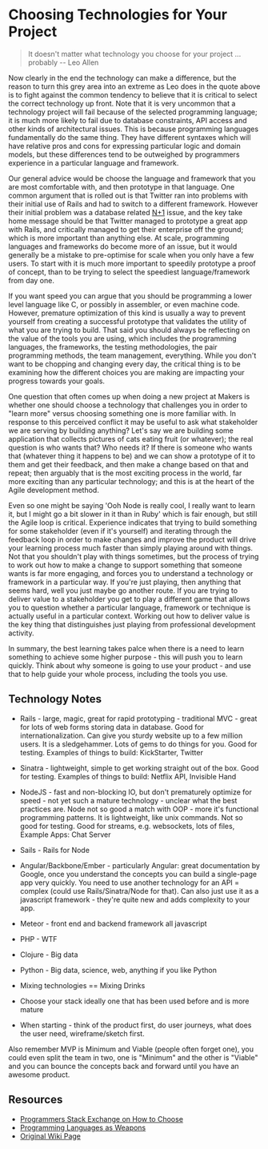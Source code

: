 Choosing Technologies for Your Project
======================================

> It doesn't matter what technology you choose for your project ... probably -- Leo Allen

Now clearly in the end the technology can make a difference, but the reason to turn this grey area into an extreme as Leo does in the quote above is to fight against the common tendency to believe that it is critical to select the correct technology up front.  Note that it is very uncommon that a technology project will fail because of the selected programming language; it is much more likely to fail due to database constraints, API access and other kinds of architectural issues.  This is because programming languages fundamentally do the same thing.  They have different syntaxes which will have relative pros and cons for expressing particular logic and domain models, but these differences tend to be outweighed by programmers experience in a particular language and framework.

Our general advice would be choose the language and framework that you are most comfortable with, and then prototype in that language.  One common argument that is rolled out is that Twitter ran into problems with their initial use of Rails and had to switch to a different framework.  However their initial problem was a database related [N+1](http://use-the-index-luke.com/sql/join/nested-loops-join-n1-problem) issue, and the key take home message should be that Twitter managed to prototype a great app with Rails, and critically managed to get their enterprise off the ground; which is more important than anything else.  At scale, programming languages and frameworks do become more of an issue, but it would generally be a mistake to pre-optimise for scale when you only have a few users.  To start with it is much more important to speedily prototype a proof of concept, than to be trying to select the speediest language/framework from day one.

If you want speed you can argue that you should be programming a lower level language like C, or possibly in assembler, or even machine code.  However, premature optimization of this kind is usually a way to prevent yourself from creating a successful prototype that validates the utility of what you are trying to build.  That said you should always be reflecting on the value of the tools you are using, which includes the programming languages, the frameworks, the testing methodologies, the pair programming methods, the team management, everything.  While you don't want to be chopping and changing every day, the critical thing is to be examining how the different choices you are making are impacting your progress towards your goals.  

One question that often comes up when doing a new project at Makers is whether one should choose a technology that challenges you in order to "learn more" versus choosing something one is more familiar with.  In response to this perceived conflict it may be useful to ask what stakeholder we are serving by building anything?  Let's say we are building some application that collects pictures of cats eating fruit (or whatever); the real question is who wants that?  Who needs it?  If there is someone who wants that (whatever thing it happens to be) and we can show a prototype of it to them and get their feedback, and then make a change based on that and repeat; then arguably that is the most exciting process in the world, far more exciting than any particular technology; and this is at the heart of the Agile development method.

Even so one might be saying 'Ooh Node is really cool, I really want to learn it, but I might go a bit slower in it than in Ruby' which is fair enough, but still the Agile loop is critical.  Experience indicates that trying to build something for some stakeholder (even if it's yourself) and iterating through the feedback loop in order to make changes and improve the product will drive your learning process much faster than simply playing around with things.  Not that you shouldn't play with things sometimes, but the process of trying to work out how to make a change to support something that someone wants is far more engaging, and forces you to understand a technology or framework in a particular way.  If you're just playing, then anything that seems hard, well you just maybe go another route.  If you are trying to deliver value to a stakeholder you get to play a different game that allows you to question whether a particular language, framework or technique is actually useful in a particular context.  Working out how to deliver value is the key thing that distinguishes just playing from professional development activity.

In summary, the best learning takes palce when there is a need to learn something to achieve some higher purpose - this will push you to learn quickly.  Think about why someone is going to use your product - and use that to help guide your whole process, including the tools you use.

Technology Notes
--------

* Rails - large, magic, great for rapid prototyping - traditional MVC - great for lots of web forms storing data in database. Good for internationalization.  Can give you sturdy website up to a few million users.  It is a sledgehammer.  Lots of gems to do things for you.  Good for testing.  Examples of things to build: KickStarter, Twitter

* Sinatra - lightweight, simple to get working straight out of the box.  Good for testing.  Examples of things to build: Netflix API, Invisible Hand

* NodeJS - fast and non-blocking IO, but don't prematurely optimize for speed - not yet such a mature technology - unclear what the best practices are. Node not so good a match with OOP - more it's functional programming patterns.  It is lightweight, like unix commands.  Not so good for testing. Good for streams, e.g. websockets, lots of files, Example Apps: Chat Server

* Sails - Rails for Node

* Angular/Backbone/Ember - particularly Angular: great documentation by Google, once you understand the concepts you can build a single-page app very quickly. You need to use another technology for an API = complex (could use Rails/Sinatra/Node for that). Can also just use it as a javascript framework - they're quite new and adds complexity to your app.

* Meteor - front end and backend framework all javascript

* PHP - WTF

* Clojure - Big data

* Python - Big data, science, web, anything if you like Python

* Mixing technologies == Mixing Drinks

* Choose your stack ideally one that has been used before and is more mature

* When starting - think of the product first, do user journeys, what does the user need, wireframe/sketch first.

Also remember MVP is Minimum and Viable (people often forget one), you could even split the team in two, one is "Minimum" and the other is "Viable" and you can bounce the concepts back and forward until you have an awesome product.

Resources
--------

* [Programmers Stack Exchange on How to Choose](http://programmers.stackexchange.com/questions/125306/how-to-choose-the-most-suitable-technologies-for-your-project)
* [Programming Languages as Weapons](http://bjorn.tipling.com/if-programming-languages-were-weapons)
* [Original Wiki Page](https://github.com/makersacademy/course/wiki/Choosing-Technology-For-a-Project)
